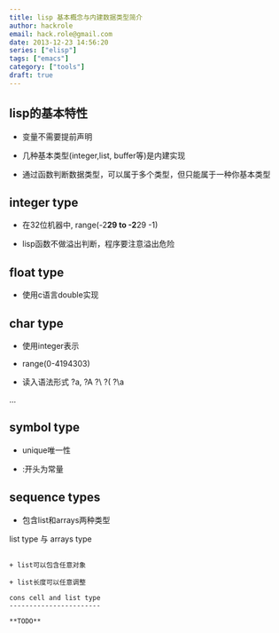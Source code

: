 ```yaml
---
title: lisp 基本概念与内建数据类型简介
author: hackrole
email: hack.role@gmail.com
date: 2013-12-23 14:56:20
series: ["elisp"]
tags: ["emacs"]
category: ["tools"]
draft: true
---
```




lisp的基本特性
--------------

+ 变量不需要提前声明

+ 几种基本类型(integer,list, buffer等)是内建实现

+ 通过函数判断数据类型，可以属于多个类型，但只能属于一种你基本类型


integer type
------------

+ 在32位机器中,  range(-2**29 to -2**29 -1)

+ lisp函数不做溢出判断，程序要注意溢出危险

float type
----------

+ 使用c语言double实现

char type
---------

+ 使用integer表示

+ range(0-4194303)

+ 读入语法形式 ?a, ?A ?\\ ?\( ?\a

...

symbol type
-----------

+ unique唯一性

+ :开头为常量

sequence types
--------------

+ 包含list和arrays两种类型

list type 与 arrays type
~~~~~~~~~~~~~~~~~~~~~~~~

+ list可以包含任意对象

+ list长度可以任意调整

cons cell and list type
-----------------------

**TODO**
